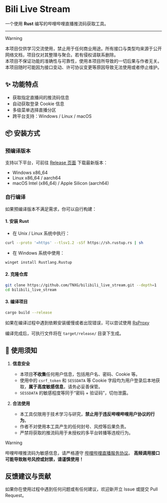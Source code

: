 # Bili Live Stream

一个使用 **Rust** 编写的哔哩哔哩直播推流码获取工具。

---

> [!WARNING]
> 本项目仅供学习交流使用，禁止用于任何商业用途。所有接口与类型均来源于公开网络文档，项目仅对其整理与聚合。若有侵权请联系删除。  
> 本项目不保证功能的准确性与可靠性，使用本项目所导致的一切后果与作者无关。
> 本项目随时可能因为接口变动、许可协议变更等原因导致无法使用或者停止维护。

## ✨ 功能特点

- 获取指定直播间的推流码信息  
- 自动获取登录 Cookie 信息  
- 多级菜单选择直播分区  
- 跨平台支持：Windows / Linux / macOS  

## 📦 安装方式

### 预编译版本

支持以下平台，可前往 [Release 页面](https://github.com/TNXG/bilibili_live_stream/releases) 下载最新版本：

- Windows x86_64  
- Linux x86_64 / aarch64  
- macOS Intel (x86_64) / Apple Silicon (aarch64)  

### 自行编译

如果预编译版本不满足需求，你可以自行构建：

#### 1. 安装 Rust

- 在 Unix / Linux 系统中执行：
```bash
curl --proto '=https' --tlsv1.2 -sSf https://sh.rustup.rs | sh
````

- 在 Windows 系统中使用：

```bash
winget install Rustlang.Rustup
```

#### 2. 克隆仓库

```bash
git clone https://github.com/TNXG/bilibili_live_stream.git --depth=1
cd bilibili_live_stream
```

#### 3. 编译项目

```bash
cargo build --release
```

如果在编译过程中遇到依赖安装缓慢或者出现错误，可以尝试使用 [RsProxy](https://rsproxy.cn/)

编译完成后，可执行文件将在 `target/release/` 目录下生成。

## 🔐 使用须知

1. **信息安全**

   * 本项目**不收集**任何用户信息，包括用户名、密码、Cookie 等。
   * 使用中的 `csrf_token` 和 `SESSDATA` 等 Cookie 字段均为用户登录后本地获取，**属于高度敏感信息**，请务必妥善保管。
   * `SESSDATA` 的敏感程度等同于“密码 + 验证码”，切勿泄露。

2. **合法使用**

   * 本工具仅限用于技术学习与研究，**禁止用于违反哔哩哔哩用户协议的行为**。
   * 作者不对使用本工具产生的任何封号、风控等后果负责。
   * 严禁将获取的推流码用于未授权的多平台转播等违规行为。

> [!WARNING]
> 哔哩哔哩推流码为敏感信息，请严格遵守 [哔哩哔哩直播服务协议](https://live.bilibili.com/p/html/live-app-help/index.html#/live-protocol)。
> **高频调用接口可能导致账号风控或封禁，请谨慎使用！**

## 反馈建议与贡献
如果你在使用过程中遇到任何问题或有任何建议，欢迎新开立 Issue 或提交 Pull Request。